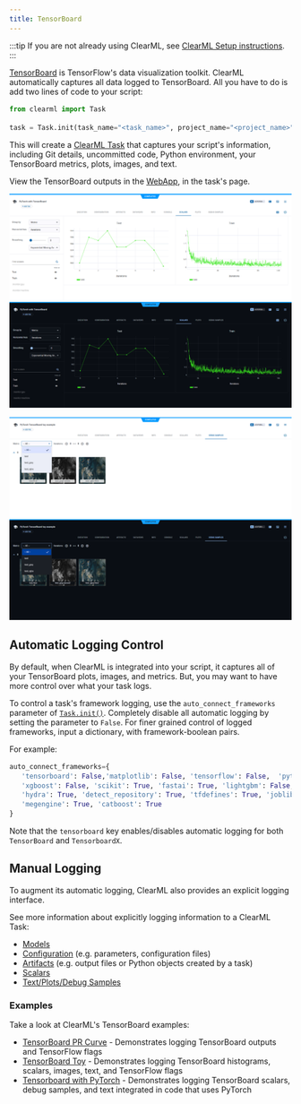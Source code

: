 ```yaml
---
title: TensorBoard
---
```


:::tip
If you are not already using ClearML, see [ClearML Setup instructions](../clearml_sdk/clearml_sdk_setup).
:::


[TensorBoard](https://www.tensorflow.org/tensorboard) is TensorFlow's data visualization toolkit. 
ClearML automatically captures all data logged to TensorBoard. All you have to do is add two
lines of code to your script:

```python
from clearml import Task

task = Task.init(task_name="<task_name>", project_name="<project_name>")
```

This will create a [ClearML Task](../fundamentals/task.md) that captures your script's information, including Git details,
uncommitted code, Python environment, your TensorBoard metrics, plots, images, and text. 

View the TensorBoard outputs in the [WebApp](../webapp/webapp_overview.md), in the task's page.

![TensorBoard WebApp scalars](../img/examples_pytorch_tensorboard_07.png#light-mode-only)
![TensorBoard WebApp scalars](../img/examples_pytorch_tensorboard_07_dark.png#dark-mode-only)

![Tensorboard WebApp debug samples](../img/examples_tensorboard_toy_pytorch_02.png#light-mode-only)
![Tensorboard WebApp debug samples](../img/examples_tensorboard_toy_pytorch_02_dark.png#dark-mode-only)

## Automatic Logging Control 
By default, when ClearML is integrated into your script, it captures all of your TensorBoard plots, images, and metrics. 
But, you may want to have more control over what your task logs.

To control a task's framework logging, use the `auto_connect_frameworks` parameter of [`Task.init()`](../references/sdk/task.md#taskinit). 
Completely disable all automatic logging by setting the parameter to `False`. For finer grained control of logged 
frameworks, input a dictionary, with framework-boolean pairs.

For example:

```python
auto_connect_frameworks={
   'tensorboard': False,'matplotlib': False, 'tensorflow': False,  'pytorch': True,
   'xgboost': False, 'scikit': True, 'fastai': True, 'lightgbm': False,
   'hydra': True, 'detect_repository': True, 'tfdefines': True, 'joblib': True,
   'megengine': True, 'catboost': True
}
```

Note that the `tensorboard` key enables/disables automatic logging for both `TensorBoard` and `TensorboardX`. 

## Manual Logging
To augment its automatic logging, ClearML also provides an explicit logging interface.

See more information about explicitly logging information to a ClearML Task:
* [Models](../clearml_sdk/model_sdk.md#manually-logging-models)
* [Configuration](../clearml_sdk/task_sdk.md#configuration) (e.g. parameters, configuration files)
* [Artifacts](../clearml_sdk/task_sdk.md#artifacts) (e.g. output files or Python objects created by a task)
* [Scalars](../clearml_sdk/task_sdk.md#scalars) 
* [Text/Plots/Debug Samples](../fundamentals/logger.md#manual-reporting)

### Examples
Take a look at ClearML's TensorBoard examples: 
* [TensorBoard PR Curve](../guides/frameworks/tensorflow/tensorboard_pr_curve.md) - Demonstrates logging TensorBoard outputs and TensorFlow flags
* [TensorBoard Toy](../guides/frameworks/tensorflow/tensorboard_toy.md) - Demonstrates logging TensorBoard histograms, scalars, images, text, and TensorFlow flags
* [Tensorboard with PyTorch](../guides/frameworks/pytorch/pytorch_tensorboard.md) - Demonstrates logging TensorBoard scalars, debug samples, and text integrated in code that uses PyTorch